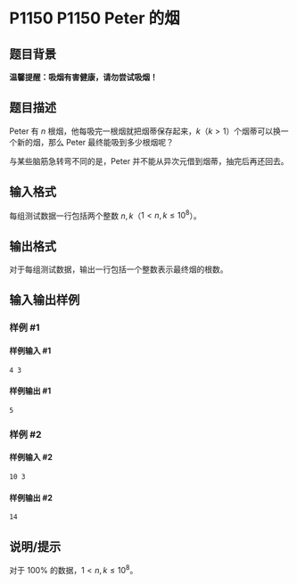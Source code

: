 # P1150 P1150 Peter 的烟

## 题目背景

**温馨提醒：吸烟有害健康，请勿尝试吸烟！**

## 题目描述

Peter 有 $n$ 根烟，他每吸完一根烟就把烟蒂保存起来，$k$（$k>1$）个烟蒂可以换一个新的烟，那么 Peter 最终能吸到多少根烟呢？

与某些脑筋急转弯不同的是，Peter 并不能从异次元借到烟蒂，抽完后再还回去。

## 输入格式

每组测试数据一行包括两个整数 $n, k$（$1 < n, k \le 10^8$）。


## 输出格式

对于每组测试数据，输出一行包括一个整数表示最终烟的根数。


## 输入输出样例

### 样例 #1

#### 样例输入 #1

```
4 3
```

#### 样例输出 #1

```
5
```

### 样例 #2

#### 样例输入 #2

```
10 3
```

#### 样例输出 #2

```
14
```

## 说明/提示

对于 $100\%$ 的数据，$1<n, k \le 10^8$。

